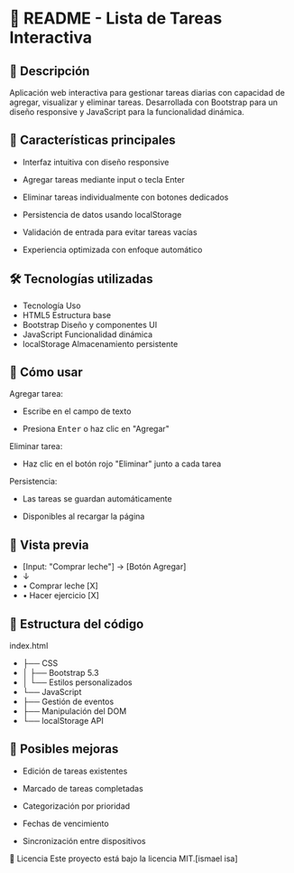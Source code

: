 # 📝 README - Lista de Tareas Interactiva
## 🌟 Descripción
Aplicación web interactiva para gestionar tareas diarias con capacidad de agregar, visualizar y eliminar tareas. Desarrollada con Bootstrap para un diseño responsive y JavaScript para la funcionalidad dinámica.

## 🚀 Características principales
- Interfaz intuitiva con diseño responsive

- Agregar tareas mediante input o tecla Enter

- Eliminar tareas individualmente con botones dedicados

- Persistencia de datos usando localStorage

- Validación de entrada para evitar tareas vacías

- Experiencia optimizada con enfoque automático

## 🛠 Tecnologías utilizadas
- Tecnología	Uso
- HTML5	Estructura base
- Bootstrap	Diseño y componentes UI
- JavaScript	Funcionalidad dinámica
- localStorage	Almacenamiento persistente
## 📌 Cómo usar
Agregar tarea:

- Escribe en el campo de texto

- Presiona <kbd>Enter</kbd> o haz clic en "Agregar"

Eliminar tarea:

- Haz clic en el botón rojo "Eliminar" junto a cada tarea

Persistencia:

- Las tareas se guardan automáticamente

- Disponibles al recargar la página

## 🎨 Vista previa
- [Input: "Comprar leche"] → [Botón Agregar]
- ↓
- • Comprar leche [X]
- • Hacer ejercicio [X]
## 💾 Estructura del código
index.html
- ├── CSS
- │   ├── Bootstrap 5.3
- │   └── Estilos personalizados
- └── JavaScript
-    ├── Gestión de eventos
-    ├── Manipulación del DOM
-    └── localStorage API
## 🔧 Posibles mejoras
- Edición de tareas existentes

- Marcado de tareas completadas

- Categorización por prioridad

- Fechas de vencimiento

- Sincronización entre dispositivos

📄 Licencia
Este proyecto está bajo la licencia MIT.[ismael isa]

